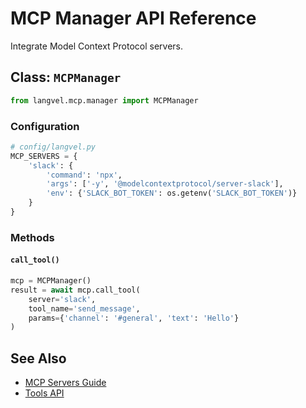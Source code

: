 # MCP Manager API Reference

Integrate Model Context Protocol servers.

## Class: `MCPManager`

```python
from langvel.mcp.manager import MCPManager
```

### Configuration

```python
# config/langvel.py
MCP_SERVERS = {
    'slack': {
        'command': 'npx',
        'args': ['-y', '@modelcontextprotocol/server-slack'],
        'env': {'SLACK_BOT_TOKEN': os.getenv('SLACK_BOT_TOKEN')}
    }
}
```

### Methods

#### `call_tool()`

```python
mcp = MCPManager()
result = await mcp.call_tool(
    server='slack',
    tool_name='send_message',
    params={'channel': '#general', 'text': 'Hello'}
)
```

## See Also

- [MCP Servers Guide](/advanced/mcp-servers)
- [Tools API](/api-reference/tools)
